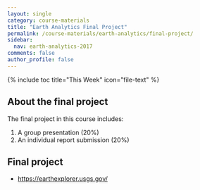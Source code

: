 ```yaml
---
layout: single
category: course-materials
title: "Earth Analytics Final Project"
permalink: /course-materials/earth-analytics/final-project/
sidebar:
  nav: earth-analytics-2017
comments: false
author_profile: false
---
```


{% include toc title="This Week" icon="file-text" %}


<div class="notice--info" markdown="1">

## <i class="fa fa-ship" aria-hidden="true"></i> About the final project

The final project in this course includes:

1. A group presentation (20%)
2. An individual report submission (20%)
</div>


<div class="notice--warning" markdown="1">

## <i class="fa fa-pencil-square-o" aria-hidden="true"></i> Final project



</div>


 * https://earthexplorer.usgs.gov/
